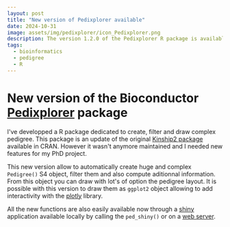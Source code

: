 ```yaml
---
layout: post
title: "New version of Pedixplorer available"
date: 2024-10-31
image: assets/img/pedixplorer/icon_Pedixplorer.png
description: The version 1.2.0 of the Pedixplorer R package is available on Bioconductor v3.20
tags:
  - bioinformatics
  - pedigree
  - R
---
```


# New version of the Bioconductor [Pedixplorer](https://www.bioconductor.org/packages/release/bioc/html/Pedixplorer.html) package

I've developped a R package dedicated to create, filter and draw complex pedigree.
This package is an update of the original [Kinship2 package](https://github.com/mayoverse/kinship2)
available in CRAN.
However it wasn't anymore maintained and I needed new features for my PhD project.

This new version allow to automatically create huge and complex `Pedigree()` S4 object,
filter them and also compute aditionnal information. From this object you can draw with
lot's of option the pedigree layout. It is possible with this version to draw them as
`ggplot2` object allowing to add interactivity with the [plotly](https://plotly.com/) library.

All the new functions are also easily available now through a [shiny](https://shiny.posit.co/) application
available locally by calling the `ped_shiny()` or on a [web server](https://pedixplorer.univ-rennes.fr/).
